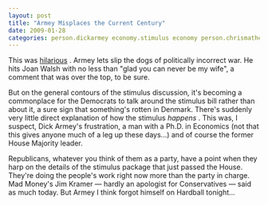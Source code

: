 ```yaml
---
layout: post
title: "Armey Misplaces the Current Century"
date: 2009-01-28
categories: person.dickarmey economy.stimulus economy person.chrismathews person.joanwalsh
---
```


This was 
[hilarious](http://www.huffingtonpost.com/2009/01/28/dick-armey-to-joan-walsh_n_162020.html)
. Armey lets slip the dogs of politically incorrect war. He hits Joan Walsh with
no less than "glad you can never be my wife", a comment that was over the top,
to be sure.

But on the general contours of the stimulus discussion, it's becoming a
commonplace for the Democrats to talk around the stimulus bill rather than about
it, a sure sign that something's rotten in Denmark. There's suddenly very little
direct explanation of how the stimulus _happens_ . This was, I suspect, Dick
Armey's frustration, a man with a Ph.D. in Economics (not that this gives anyone
much of a leg up these days...) and of course the former House Majority leader.

Republicans, whatever you think of them as a party, have a point when they harp
on the details of the stimulus package that just passed the House. They're doing
the people's work right now more than the party in charge. Mad Money's Jim
Kramer &mdash; hardly an apologist for Conservatives &mdash; said as much today.
But Armey I think forgot himself on Hardball
tonight...